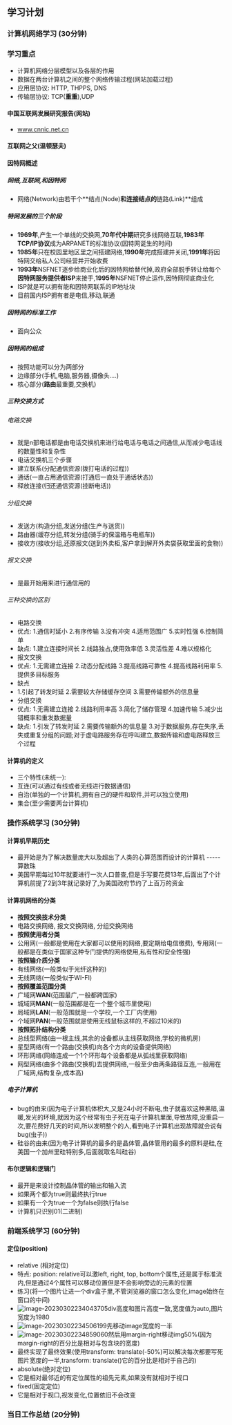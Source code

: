 ## 学习计划

### 计算机网络学习 (30分钟)

### 学习重点

- 计算机网络分层模型以及各层的作用
- 数据在两台计算机之间的整个网络传输过程(网站加载过程)
- 应用层协议: HTTP, THPPS, DNS
- 传输层协议: TCP(**重重**),UDP

#### 中国互联网发展研究报告(网站)

- www.cnnic.net.cn

#### 互联网之父(温顿瑟夫)

#### 因特网概述

##### 网络,互联网,和因特网

- 网络(Network)由若干个**结点(Node)**和连接结点的**链路(Link)**组成

##### 特网发展的三个阶段

- **1969年**,产生一个单线的交换网,**70年代中期**研究多线网络互联,**1983年** **TCP/IP协议**成为ARPANET的标准协议(因特网诞生的时间)
- **1985年**只在校园里地区里之间搭建网络,**1990年**完成搭建并关闭,**1991年**将因特网交给私人公司经营并开始收费
- **1993年**NSFNET逐步给商业化后的因特网给替代掉,政府全部脱手转让给每个**因特网服务提供者ISP**来接手,**1995年**NSFNET停止运作,因特网彻底商业化
- ISP就是可以拥有能和因特网联系的IP地址块
- 目前国内ISP拥有者是电信,移动,联通

##### 因特网的标准工作

- 面向公众

##### 因特网的组成

- 按照功能可以分为两部分
- 边缘部分(手机,电脑,服务器,摄像头....)
- 核心部分(**路由**最重要,交换机)

##### 三种交换方式

###### 电路交换

- 就是n部电话都是由电话交换机来进行给电话与电话之间通信,从而减少电话线的数量性和复杂性
- 电话交换机三个步骤
- 建立联系(分配通信资源(拨打电话的过程))
- 通话(一直占用通信资源(打通后一直处于通话状态))
- 释放连接(归还通信资源(挂断电话))

###### 分组交换

- 发送方(构造分组,发送分组(生产与送货))
- 路由器(缓存分组,转发分组(骑手的保温箱与电瓶车))
- 接收方(接收分组,还原报文(送到外卖柜,客户拿到解开外卖袋获取里面的食物))

###### 报文交换

- 是最开始用来进行通信用的

###### 三种交换的区别

- 电路交换
- 优点: 1.通信时延小 2.有序传输 3.没有冲突 4.适用范围广 5.实时性强 6.控制简单
- 缺点: 1.建立连接时间长 2.线路独占,使用效率低 3.灵活性差 4.难以规格化
- 报文交换
- 优点: 1.无需建立连接 2.动态分配线路 3.提高线路可靠性 4.提高线路利用率 5.提供多目标服务 
- 缺点
- 1.引起了转发时延 2.需要较大存储缓存空间 3.需要传输额外的信息量
- 分组交换
- 优点: 1.无需建立连接 2.线路利用率高 3.简化了储存管理 4.加速传输 5.减少出错概率和重发数据量 
- 缺点: 1.引发了转发时延 2.需要传输额外的信息量 3.对于数据服务,存在失序,丢失或重复分组的问题;对于虚电路服务存在呼叫建立,数据传输和虚电路释放三个过程

#### 计算机的定义

- 三个特性(未统一):
- 互连(可以通过有线或者无线进行数据通信)
- 自治(单独的一个计算机,拥有自己的硬件和软件,并可以独立使用)
- 集合(至少需要两台计算机)

### 操作系统学习 (30分钟)

#### 计算机早期历史

- 最开始是为了解决数量庞大以及超出了人类的心算范围而设计的计算机 ----- 算数珠
- 美国早期每过10年就要进行一次人口普查,但是手写要花费13年,后面出了个计算机前提了2到3年就记录好了,为美国政府节约了上百万的资金

#### 计算机网络的分类

- **按照交换技术分类**
- 电路交换网络, 报文交换网络, 分组交换网络
- **按照使用者分类**
- 公用网(一般都是使用在大家都可以使用的网络,要定期给电信缴费), 专用网(一般都是在类似于国家这种专门提供的网络使用,私有性和安全性强)
- **按照输介质分类**
- 有线网络(一般类似于光纤这种的)
- 无线网络(一般类似于WI-FI)
- **按照覆盖范围分类**
- 广域网**WAN**(范围最广,一般都跨国家)
- 城域网**MAN**(一般范围都是在一个整个城市里使用)
- 局域网**LAN**(一般范围就是一个学校,一个工厂内使用)
- 个域网**PAN**(一般范围就是使用无线鼠标这样的,不超过10米的)
- **按照拓扑结构分类**
- 总线型网络(由一根主线,其余的设备都从主线获取网络,学校的微机房)
- 星型网络(有一个路由(交换机)向各个方向的设备提供网络)
- 环形网络(网络连成一个1个环形每个设备都是从弧线里获取网络)
- 网型网络(由多个路由(交换机)去提供网络,一般至少由两条路径互连,一般用在广域网,结构复杂,成本高)

##### 电子计算机

- bug的由来(因为电子计算机体积大,又是24小时不断电,虫子就喜欢这种黑暗,温暖,发光的环境,就因为这个经常有虫子死在电子计算机里面,导致故障,没重启一次,要花费好几天的时间,所以发明整个的人,看到电子计算机出现故障就会说有bug(虫子))
- 硅谷的由来(因为电子计算机的最多的是晶体管,晶体管用的最多的原料是硅,在美国一个加州里硅特别多,后面就取名叫硅谷)

#### 布尔逻辑和逻辑门

- 最开是来设计控制晶体管的输出和输入流
- 如果两个都为true则最终执行true
- 如果有一个为true一个为false则执行false
- 计算机只识别01(二进制)

### 前端系统学习 (60分钟)

#### 定位(position)

- relative (相对定位)
- 特点: position: relative可以激left, right, top, bottom个属性,还是属于标准流内,但是通过4个属性可以移动位置但是不会影响旁边的元素的位置
- 练习(将一个图片让进一个div盒子里,不管浏览器的窗口怎么变化,image始终在窗口的中间)
- ![image-20230302234043705](C:\Users\86180\AppData\Roaming\Typora\typora-user-images\image-20230302234043705.png)div高度和图片高度一致,宽度值为auto,图片宽度为1980
- ![image-20230302234506199](C:\Users\86180\AppData\Roaming\Typora\typora-user-images\image-20230302234506199.png)先移动image宽度的一半
- ![image-20230302234859060](C:\Users\86180\AppData\Roaming\Typora\typora-user-images\image-20230302234859060.png)然后用margin-right移动img50%(因为margin-right的百分比是相对与包含块的宽度)
- 最终实现了最终效果(使用transform: translate(-50%)可以解决每次都要写死图片宽度的一半,transform: translate()它的百分比是相对于自己的)
- absolute(绝对定位)
- 它是相对最邻近的有定位属性的祖先元素,如果没有就相对于视口
- fixed(固定定位)
- 它是相对于视口,视发变化,位置依旧不会改变

### 当日工作总结 (20分钟)

